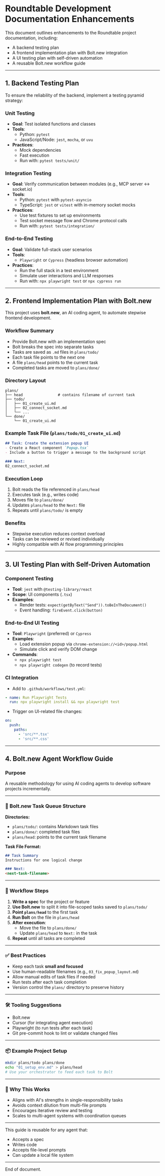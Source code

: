 # Roundtable Development Documentation Enhancements

This document outlines enhancements to the Roundtable project documentation, including:

- A backend testing plan
- A frontend implementation plan with Bolt.new integration
- A UI testing plan with self-driven automation
- A reusable Bolt.new workflow guide

---

## 1. Backend Testing Plan

To ensure the reliability of the backend, implement a testing pyramid strategy:

### Unit Testing
- **Goal**: Test isolated functions and classes
- **Tools**:
  - Python: `pytest`
  - JavaScript/Node: `jest`, `mocha`, or `uvu`
- **Practices**:
  - Mock dependencies
  - Fast execution
  - Run with: `pytest tests/unit/`

### Integration Testing
- **Goal**: Verify communication between modules (e.g., MCP server ↔ socket.io)
- **Tools**:
  - Python: `pytest` with `pytest-asyncio`
  - TypeScript: `jest` or `vitest` with in-memory socket mocks
- **Practices**:
  - Use test fixtures to set up environments
  - Test socket message flow and Chrome protocol calls
  - Run with: `pytest tests/integration/`

### End-to-End Testing
- **Goal**: Validate full-stack user scenarios
- **Tools**:
  - `Playwright` or `Cypress` (headless browser automation)
- **Practices**:
  - Run the full stack in a test environment
  - Simulate user interactions and LLM responses
  - Run with: `npx playwright test` or `npx cypress run`

---

## 2. Frontend Implementation Plan with Bolt.new

This project uses **bolt.new**, an AI coding agent, to automate stepwise frontend development.

### Workflow Summary
- Provide Bolt.new with an implementation spec
- Bolt breaks the spec into separate tasks
- Tasks are saved as `.md` files in `plans/todo/`
- Each task file points to the next one
- A file `plans/head` points to the current task
- Completed tasks are moved to `plans/done/`

### Directory Layout
```
plans/
├── head                # contains filename of current task
├── todo/
│   ├── 01_create_ui.md
│   ├── 02_connect_socket.md
│   └── ...
└── done/
    └── 01_create_ui.md
```

### Example Task File (`plans/todo/01_create_ui.md`)
```markdown
## Task: Create the extension popup UI
- Create a React component `Popup.tsx`
- Include a button to trigger a message to the background script

### Next:
02_connect_socket.md
```

### Execution Loop
1. Bolt reads the file referenced in `plans/head`
2. Executes task (e.g., writes code)
3. Moves file to `plans/done/`
4. Updates `plans/head` to the `Next:` file
5. Repeats until `plans/todo/` is empty

### Benefits
- Stepwise execution reduces context overload
- Tasks can be reviewed or revised individually
- Highly compatible with AI flow programming principles

---

## 3. UI Testing Plan with Self-Driven Automation

### Component Testing
- **Tool**: `jest` with `@testing-library/react`
- **Scope**: UI components (`.tsx`)
- **Examples**:
  - Render tests: `expect(getByText("Send")).toBeInTheDocument()`
  - Event handling: `fireEvent.click(button)`

### End-to-End UI Testing
- **Tool**: `Playwright` (preferred) or `Cypress`
- **Examples**:
  - Load extension popup via `chrome-extension://<id>/popup.html`
  - Simulate click and verify DOM change
- **Commands**:
  - `npx playwright test`
  - `npx playwright codegen` (to record tests)

### CI Integration
- Add to `.github/workflows/test.yml`:
```yaml
- name: Run Playwright Tests
  run: npx playwright install && npx playwright test
```
- Trigger on UI-related file changes:
```yaml
on:
  push:
    paths:
      - 'src/**.tsx'
      - 'src/**.css'
```

---

## 4. Bolt.new Agent Workflow Guide

### Purpose
A reusable methodology for using AI coding agents to develop software projects incrementally.

---

### 🔁 Bolt.new Task Queue Structure

**Directories:**
- `plans/todo/`: contains Markdown task files
- `plans/done/`: completed task files
- `plans/head`: points to the current task filename

**Task File Format:**
```markdown
## Task Summary
Instructions for one logical change

### Next:
<next-task-filename>
```

---

### 🚀 Workflow Steps

1. **Write a spec** for the project or feature
2. **Use Bolt.new** to split it into file-scoped tasks saved to `plans/todo/`
3. **Point `plans/head`** to the first task
4. **Run Bolt** on the file in `plans/head`
5. **After execution**:
   - Move the file to `plans/done/`
   - Update `plans/head` to `Next:` in the task
6. **Repeat** until all tasks are completed

---

### ✅ Best Practices

- Keep each task **small and focused**
- Use human-readable filenames (e.g., `03_fix_popup_layout.md`)
- Allow manual edits of task files if needed
- Run tests after each task completion
- Version control the `plans/` directory to preserve history

---

### 🛠 Tooling Suggestions

- Bolt.new
- Cursor (for integrating agent execution)
- Playwright (to run tests after each task)
- Git pre-commit hook to lint or validate changed files

---

### 📦 Example Project Setup
```bash
mkdir plans/todo plans/done
echo "01_setup_env.md" > plans/head
# Use your orchestrator to feed each task to Bolt
```

---

### 🤖 Why This Works
- Aligns with AI's strengths in single-responsibility tasks
- Avoids context dilution from multi-file prompts
- Encourages iterative review and testing
- Scales to multi-agent systems with coordination queues

---

This guide is reusable for any agent that:
- Accepts a spec
- Writes code
- Accepts file-level prompts
- Can update a local file system

---

End of document.
